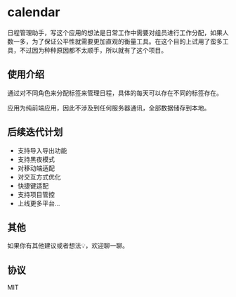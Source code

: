 # calendar

日程管理助手，写这个应用的想法是日常工作中需要对组员进行工作分配，如果人数一多，为了保证公平性就需要更加直观的衡量工具。在这个目的上试用了蛮多工具，不过因为种种原因都不太顺手，所以就有了这个项目。

## 使用介绍

通过对不同角色来分配标签来管理日程，具体的每天可以存在不同的标签存在。

应用为纯前端应用，因此不涉及到任何服务器通讯，全部数据储存到本地。

## 后续迭代计划

- 支持导入导出功能
- 支持黑夜模式
- 对移动端适配
- 对交互方式优化
- 快捷键适配
- 支持项目管控
- 上线更多平台...

## 其他

如果你有其他建议或者想法💡，欢迎聊一聊。

## 协议

MIT
